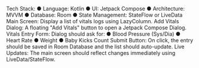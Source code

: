  Tech Stack: 
● Language: Kotlin 
● UI: Jetpack Compose 
● Architecture: MVVM 
● Database: Room 
● State Management: StateFlow or LiveData
Main Screen: Display a list of vitals logs using LazyColumn. 
Add Vitals Dialog: A floating "Add Vitals" button to open a Jetpack Compose Dialog. 
Vitals Entry Form: Dialog should ask for: 
● Blood Pressure (Sys/Dia) 
● Heart Rate 
● Weight 
● Baby Kicks Count 
Submit Button: On click, the entry should be saved in Room Database and the list should 
auto-update. 
Live Updates: The main screen should reflect changes immediately using 
LiveData/StateFlow.
